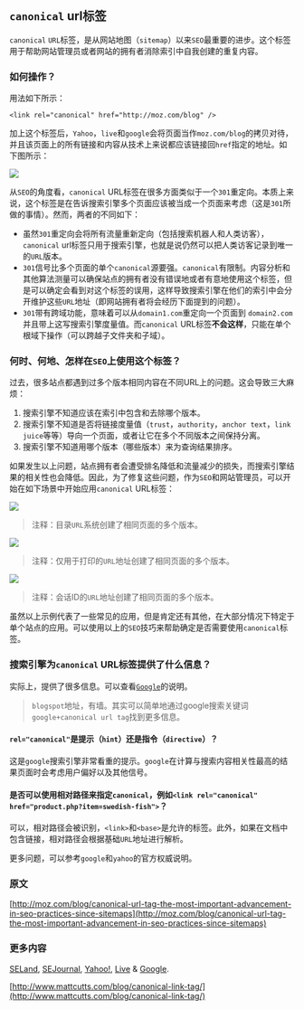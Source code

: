 `canonical` url标签
---

`canonical` `URL`标签，是从网站地图（`sitemap`）以来`SEO`最重要的进步。这个标签用于帮助网站管理员或者网站的拥有者消除索引中自我创建的重复内容。

### 如何操作？

用法如下所示：

```
<link rel="canonical" href="http://moz.com/blog" />
```

加上这个标签后，`Yahoo`，`live`和`google`会将页面当作`moz.com/blog`的拷贝对待，并且该页面上的所有链接和内容从技术上来说都应该链接回`href`指定的地址。如下图所示：

![](http://d1avok0lzls2w.cloudfront.net/img_uploads/canonical-url-tag.gif)

从`SEO`的角度看，`canonical` URL标签在很多方面类似于一个`301`重定向。本质上来说，这个标签是在告诉搜索引擎多个页面应该被当成一个页面来考虑（这是`301`所做的事情）。然而，两者的不同如下：

* 虽然`301`重定向会将所有流量重新定向（包括搜索机器人和人类访客），`canonical` url标签只用于搜索引擎，也就是说仍然可以把人类访客记录到唯一的`URL`版本。
* `301`信号比多个页面的单个`canonical`源要强。`canonical`有限制。内容分析和其他算法测量可以确保站点的拥有者没有错误地或者有意地使用这个标签，但是可以确定会看到对这个标签的误用，这样导致搜索引擎在他们的索引中会分开维护这些`URL`地址（即网站拥有者将会经历下面提到的问题）。
* `301`带有跨域功能，意味着可以从`domain1.com`重定向一个页面到
`domain2.com`并且带上这写搜索引擎度量值。而`canonical` URL标签**不会这样**，只能在单个根域下操作（可以跨越子文件夹和子域）。

### 何时、何地、怎样在`SEO`上使用这个标签？

过去，很多站点都遇到过多个版本相同内容在不同URL上的问题。这会导致三大麻烦：

1.  搜索引擎不知道应该在索引中包含和去除哪个版本。
2.  搜索引擎不知道是否将链接度量值（`trust`，`authority`，`anchor text`，`link juice`等等）导向一个页面，或者让它在多个不同版本之间保持分离。
3.  搜索引擎不知道用哪个版本（哪些版本）来为查询结果排序。

如果发生以上问题，站点拥有者会遭受排名降低和流量减少的损失，而搜索引擎结果的相关性也会降低。因此，为了修复这些问题，作为`SEO`和网站管理员，可以开始在如下场景中开始应用`canonical` URL标签：

![](http://d1avok0lzls2w.cloudfront.net/img_uploads/canonical-url-for-categorie.gif)

> 注释：目录`URL`系统创建了相同页面的多个版本。

![](http://d1avok0lzls2w.cloudfront.net/img_uploads/canonical-url-for-print.gif)

> 注释：仅用于打印的`URL`地址创建了相同页面的多个版本。

![](http://d1avok0lzls2w.cloudfront.net/img_uploads/canonical-url-for-sessionid.gif)

> 注释：会话ID的`URL`地址创建了相同页面的多个版本。

虽然以上示例代表了一些常见的应用，但是肯定还有其他，在大部分情况下特定于单个站点的应用。可以使用以上的`SEO`技巧来帮助确定是否需要使用`canonical`标签。

### 搜索引擎为`canonical` URL标签提供了什么信息？

实际上，提供了很多信息。可以查看[`Google`](http://googlewebmastercentral.blogspot.com/2009/02/specify-your-canonical.html)的说明。

> `blogspot`地址，有墙。其实可以简单地通过google搜索关键词`google+canonical url tag`找到更多信息。

####  `rel="canonical"`是提示（`hint`）还是指令（`directive`）？

这是`google`搜索引擎非常看重的提示。`google`在计算与搜索内容相关性最高的结果页面时会考虑用户偏好以及其他信号。

#### 是否可以使用相对路径来指定`canonical`，例如`<link rel="canonical" href="product.php?item=swedish-fish">`？

可以，相对路径会被识别，`<link>`和`<base>`是允许的标签。此外，如果在文档中包含链接，相对路径会根据基础`URL`地址进行解析。

更多问题，可以参考`google`和`yahoo`的官方权威说明。

### 原文
[http://moz.com/blog/canonical-url-tag-the-most-important-advancement-in-seo-practices-since-sitemaps](http://moz.com/blog/canonical-url-tag-the-most-important-advancement-in-seo-practices-since-sitemaps)

### 更多内容

<a href="http://searchengineland.com/canonical-tag-16537">SELand</a>, <a href="http://www.searchenginejournal.com/top-3-search-engines-unite-on-canonical-url/8591/">SEJournal</a>, <a href="http://ysearchblog.com/2009/02/12/fighting-duplication-adding-more-arrows-to-your-quiver/">Yahoo!</a>, <a href="http://blogs.msdn.com/webmaster/archive/2009/02/12/partnering-to-help-solve-duplicate-content-issues.aspx">Live</a> &amp; <a href="http://googlewebmastercentral.blogspot.com/2009/02/specify-your-canonical.html">Google</a>.

[http://www.mattcutts.com/blog/canonical-link-tag/](http://www.mattcutts.com/blog/canonical-link-tag/)
